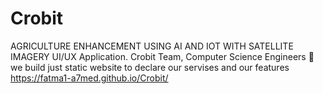 # Crobit
AGRICULTURE ENHANCEMENT USING AI AND IOT WITH SATELLITE IMAGERY UI/UX Application.  Crobit Team, Computer Science Engineers 💚
we build just static website to declare our servises and our features 
https://fatma1-a7med.github.io/Crobit/
